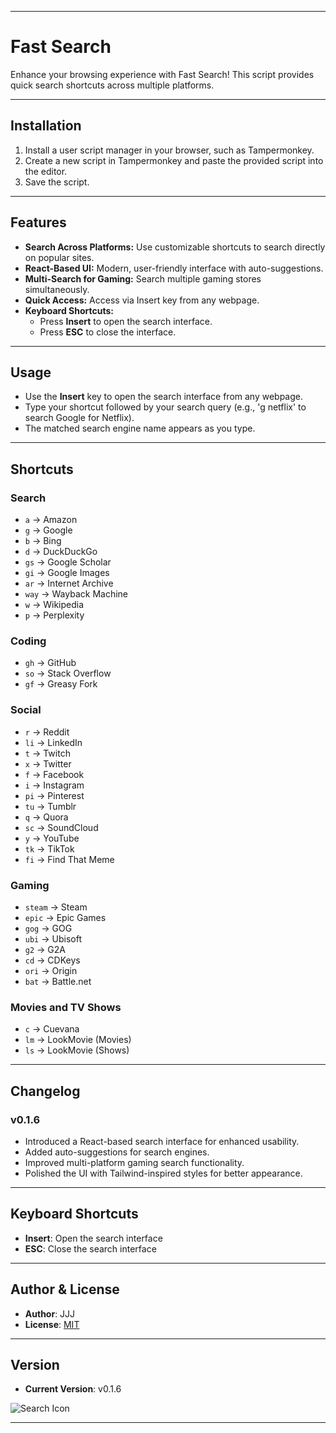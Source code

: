 
---

# **Fast Search**

Enhance your browsing experience with Fast Search! This script provides quick search shortcuts across multiple platforms.

---

## **Installation**

1. Install a user script manager in your browser, such as Tampermonkey.
2. Create a new script in Tampermonkey and paste the provided script into the editor.
3. Save the script.

---

## **Features**

- **Search Across Platforms:** Use customizable shortcuts to search directly on popular sites.
- **React-Based UI:** Modern, user-friendly interface with auto-suggestions.
- **Multi-Search for Gaming:** Search multiple gaming stores simultaneously.
- **Quick Access:** Access via Insert key from any webpage.
- **Keyboard Shortcuts:**
  - Press **Insert** to open the search interface.
  - Press **ESC** to close the interface.

---

## **Usage**

- Use the **Insert** key to open the search interface from any webpage.
- Type your shortcut followed by your search query (e.g., 'g netflix' to search Google for Netflix).
- The matched search engine name appears as you type.

---

## **Shortcuts**

### **Search**
- `a` → Amazon
- `g` → Google
- `b` → Bing
- `d` → DuckDuckGo
- `gs` → Google Scholar
- `gi` → Google Images
- `ar` → Internet Archive
- `way` → Wayback Machine
- `w` → Wikipedia
- `p` → Perplexity

### **Coding**
- `gh` → GitHub
- `so` → Stack Overflow
- `gf` → Greasy Fork

### **Social**
- `r` → Reddit
- `li` → LinkedIn
- `t` → Twitch
- `x` → Twitter
- `f` → Facebook
- `i` → Instagram
- `pi` → Pinterest
- `tu` → Tumblr
- `q` → Quora
- `sc` → SoundCloud
- `y` → YouTube
- `tk` → TikTok
- `fi` → Find That Meme

### **Gaming**
- `steam` → Steam
- `epic` → Epic Games
- `gog` → GOG
- `ubi` → Ubisoft
- `g2` → G2A
- `cd` → CDKeys
- `ori` → Origin
- `bat` → Battle.net

### **Movies and TV Shows**
- `c` → Cuevana
- `lm` → LookMovie (Movies)
- `ls` → LookMovie (Shows)

---

## **Changelog**

### **v0.1.6**
- Introduced a React-based search interface for enhanced usability.
- Added auto-suggestions for search engines.
- Improved multi-platform gaming search functionality.
- Polished the UI with Tailwind-inspired styles for better appearance.

---

## **Keyboard Shortcuts**

- **Insert**: Open the search interface
- **ESC**: Close the search interface

---

## **Author & License**

- **Author**: JJJ
- **License**: [MIT](https://choosealicense.com/licenses/mit/)

---

## **Version**

- **Current Version**: v0.1.6

![Search Icon](https://th.bing.com/th/id/OIG4.Zgw8Ep_gbQoBnQO33DyS?pid=ImgGn)

---
